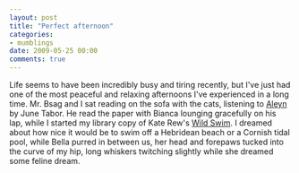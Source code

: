```yaml
---
layout: post
title: "Perfect afternoon"
categories:
- mumblings
date: 2009-05-25 00:00
comments: true
---
```


<p>Life seems to have been incredibly busy and tiring recently, but I've just had one of the most peaceful and relaxing afternoons I've experienced in a long time. Mr. Bsag and I sat reading on the sofa with the cats, listening to <a href="http://www.amazon.com/Aleyn-June-Tabor/dp/B000005CUH">Aleyn</a> by June Tabor. He read the paper with Bianca lounging gracefully on his lap, while I started my library copy of Kate Rew's <a href="http://www.amazon.co.uk/Wild-Swim-Kate-Rew/dp/0852651228/ref=sr_1_1?ie=UTF8&amp;s=books&amp;qid=1243268486&amp;sr=8-1">Wild Swim</a>. I dreamed about how nice it would be to swim off a Hebridean beach or a Cornish tidal pool, while Bella purred in between us, her head and forepaws tucked into the curve of my hip, long whiskers twitching slightly while she dreamed some feline dream.</p>


